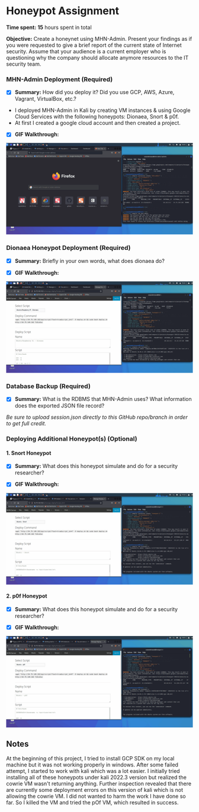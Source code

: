 # Honeypot Assignment

**Time spent:** **15** hours spent in total

**Objective:** Create a honeynet using MHN-Admin. Present your findings as if you were requested to give a brief report of the current state of Internet security. Assume that your audience is a current employer who is questioning why the company should allocate anymore resources to the IT security team.

### MHN-Admin Deployment (Required)

- [x] **Summary:** How did you deploy it? Did you use GCP, AWS, Azure, Vagrant, VirtualBox, etc.?
* I deployed MHN-Admin in Kali by creating VM instances & using Google Cloud Services with the following honeypots: Dionaea, Snort & p0f.
* At first I created a google cloud account and then created a project.  

- [x] **GIF Walkthrough:**
<img src="mhn-admin.gif">

### Dionaea Honeypot Deployment (Required)

- [x] **Summary:** Briefly in your own words, what does dionaea do?

- [x] **GIF Walkthrough:**
<img src="dionaea-honeypot.gif">

### Database Backup (Required) 

- [x] **Summary:** What is the RDBMS that MHN-Admin uses? What information does the exported JSON file record?

*Be sure to upload session.json directly to this GitHub repo/branch in order to get full credit.*

### Deploying Additional Honeypot(s) (Optional)

#### 1. Snort Honeypot

- [x] **Summary:** What does this honeypot simulate and do for a security researcher?

- [x] **GIF Walkthrough:**
<img src="snort-honeypot.gif">

#### 2. p0f Honeypot

- [x] **Summary:** What does this honeypot simulate and do for a security researcher?

- [x] **GIF Walkthrough:**
<img src="p0f-honeypot.gif">


## Notes

At the beginning of this project, I tried to install GCP SDK on my local machine but it was not working properly in windows. After some failed attempt, I started to work with kali which was a lot easier. I initially tried installing all of these honeypots under kali 2022.3 version but realized the cowrie VM wasn't returning anything. Further inspection revealed that there are currently some deployment errors on this version of kali which is not allowing the cowrie VM. I did not wanted to harm the work I have done so far. So I killed the VM and tried the pOf VM, which resulted in success.
